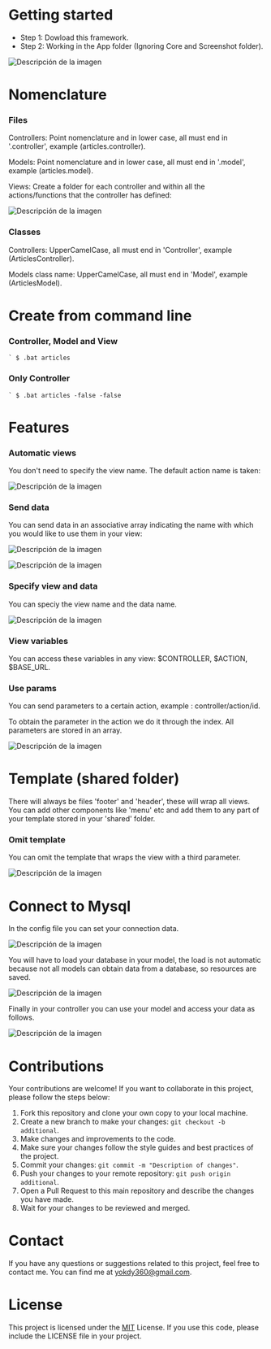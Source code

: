 # Getting started

- Step 1: Dowload this framework.
- Step 2: Working in the App folder (Ignoring Core and Screenshot folder).

![Descripción de la imagen](/screenshots/app_folder.png)

# Nomenclature

### Files

Controllers: Point nomenclature and in lower case, all must end in '.controller', example (articles.controller).

Models: Point nomenclature and in lower case, all must end in '.model', example (articles.model).

Views: Create a folder for each controller and within all the actions/functions that the controller has defined:

![Descripción de la imagen](/screenshots/view_folder.png)

### Classes

Controllers: UpperCamelCase, all must end in 'Controller', example (ArticlesController).

Models class name: UpperCamelCase, all must end in 'Model', example (ArticlesModel).

# Create from command line

### Controller, Model and View

`` `
$ .bat articles 
`` 
### Only Controller

`` `
$ .bat articles -false -false
`` 

# Features

### Automatic views

You don't need to specify the view name. The default action name is taken:

![Descripción de la imagen](/screenshots/view.png)

### Send data

You can send data in an associative array indicating the name with which you would like to use them in your view:

![Descripción de la imagen](/screenshots/view_with_data.png)

![Descripción de la imagen](/screenshots/data_in_view.png)

### Specify view and data

You can speciy the view name and the data name.

![Descripción de la imagen](/screenshots/view_with_both.png)

### View variables

You can access these variables in any view: $CONTROLLER, $ACTION, $BASE_URL.

### Use params

You can send parameters to a certain action, example : controller/action/id.

To obtain the parameter in the action we do it through the index. All parameters are stored in an array.

![Descripción de la imagen](/screenshots/params.png)

# Template (shared folder)

There will always be files 'footer' and 'header', these will wrap all views. You can add other components like 'menu' etc and add them to any part of your template stored in your 'shared' folder.

### Omit template 

You can omit the template that wraps the view with a third parameter.

![Descripción de la imagen](/screenshots/omit_template.png)

# Connect to Mysql

In the config file you can set your connection data.

![Descripción de la imagen](/screenshots/config.png)

You will have to load your database in your model, the load is not automatic because not all models can obtain data from a database, so resources are saved.

![Descripción de la imagen](/screenshots/model_to_mysql.png)

Finally in your controller you can use your model and access your data as follows.

![Descripción de la imagen](/screenshots/controller_to_mysql.png)

# Contributions

Your contributions are welcome! If you want to collaborate in this project, please follow the steps below:

1. Fork this repository and clone your own copy to your local machine.
2. Create a new branch to make your changes: `git checkout -b additional`.
3. Make changes and improvements to the code.
4. Make sure your changes follow the style guides and best practices of the project.
5. Commit your changes: `git commit -m "Description of changes"`.
6. Push your changes to your remote repository: `git push origin additional`.
7. Open a Pull Request to this main repository and describe the changes you have made.
8. Wait for your changes to be reviewed and merged.

# Contact

If you have any questions or suggestions related to this project, feel free to contact me. You can find me at [yokdy360@gmail.com](mailto:yokdy360@gmail.com).

# License

This project is licensed under the [MIT](https://opensource.org/licenses/MIT) License. If you use this code, please include the LICENSE file in your project.

